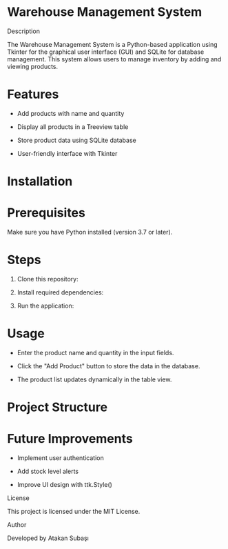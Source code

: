 # Warehouse Management System

Description

The Warehouse Management System is a Python-based application using Tkinter for the graphical user interface (GUI) and SQLite for database management. This system allows users to manage inventory by adding and viewing products.

# Features

* Add products with name and quantity

* Display all products in a Treeview table

* Store product data using SQLite database

* User-friendly interface with Tkinter

# Installation

# Prerequisites

Make sure you have Python installed (version 3.7 or later).

# Steps

1. Clone this repository:

2. Install required dependencies:

3. Run the application:

# Usage

* Enter the product name and quantity in the input fields.

* Click the "Add Product" button to store the data in the database.

* The product list updates dynamically in the table view.

# Project Structure

# Future Improvements

* Implement user authentication

* Add stock level alerts

* Improve UI design with ttk.Style()

License

This project is licensed under the MIT License.

Author

Developed by Atakan Subaşı
